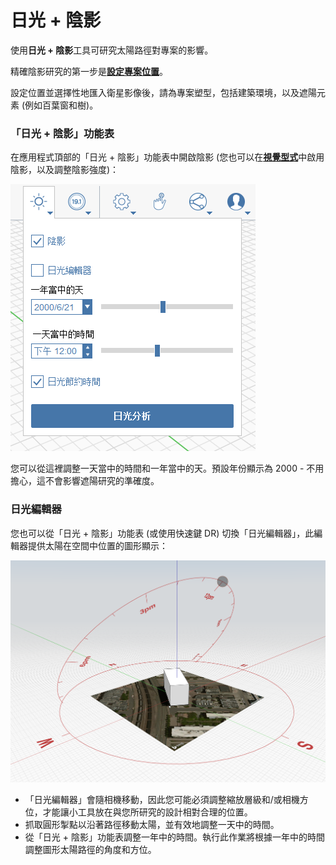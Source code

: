 # 日光 + 陰影

使用**日光 + 陰影**工具可研究太陽路徑對專案的影響。

精確陰影研究的第一步是[**設定專案位置**](setting-location.md)。

設定位置並選擇性地匯入衛星影像後，請為專案塑型，包括建築環境，以及遮陽元素 \(例如百葉窗和樹\)。

### 「日光 + 陰影」功能表

在應用程式頂部的「日光 + 陰影」功能表中開啟陰影 \(您也可以在[**視覺型式**](../formit-introduction/tool-bars.md)中啟用陰影，以及調整陰影強度\)：

![](../.gitbook/assets/sun-+-shadows.PNG)

您可以從這裡調整一天當中的時間和一年當中的天。預設年份顯示為 2000 - 不用擔心，這不會影響遮陽研究的準確度。

### 日光編輯器

您也可以從「日光 + 陰影」功能表 \(或使用快速鍵 DR\) 切換「日光編輯器」，此編輯器提供太陽在空間中位置的圖形顯示：

![](../.gitbook/assets/sun-editor.PNG)

* 「日光編輯器」會隨相機移動，因此您可能必須調整縮放層級和/或相機方位，才能讓小工具放在與您所研究的設計相對合理的位置。
* 抓取圓形掣點以沿著路徑移動太陽，並有效地調整一天中的時間。
* 從「日光 + 陰影」功能表調整一年中的時間。執行此作業將根據一年中的時間調整圖形太陽路徑的角度和方位。



